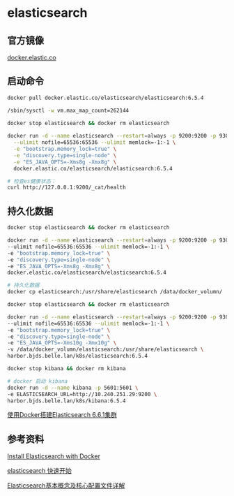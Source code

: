 # elasticsearch

## 官方镜像

[docker.elastic.co](https://www.docker.elastic.co/)

## 启动命令

```sh
docker pull docker.elastic.co/elasticsearch/elasticsearch:6.5.4

/sbin/sysctl -w vm.max_map_count=262144
  
docker stop elasticsearch && docker rm elasticsearch 

docker run -d --name elasticsearch --restart=always -p 9200:9200 -p 9300:9300 \
  --ulimit nofile=65536:65536 --ulimit memlock=-1:-1 \
  -e "bootstrap.memory_lock=true" \
  -e "discovery.type=single-node" \
  -e "ES_JAVA_OPTS=-Xms8g -Xmx8g" \
  docker.elastic.co/elasticsearch/elasticsearch:6.5.4

# 检查es健康状态：
curl http://127.0.0.1:9200/_cat/health
```

## 持久化数据

```sh
docker stop elasticsearch && docker rm elasticsearch

docker run -d --name elasticsearch --restart=always -p 9200:9200 -p 9300:9300 \
--ulimit nofile=65536:65536 --ulimit memlock=-1:-1 \
-e "bootstrap.memory_lock=true" \
-e "discovery.type=single-node" \
-e "ES_JAVA_OPTS=-Xms8g -Xmx8g" \
docker.elastic.co/elasticsearch/elasticsearch:6.5.4

# 持久化数据
docker cp elasticsearch:/usr/share/elasticsearch /data/docker_volumn/

docker stop elasticsearch && docker rm elasticsearch

docker run -d --name elasticsearch --restart=always -p 9200:9200 -p 9300:9300 \
--ulimit nofile=65536:65536 --ulimit memlock=-1:-1 \
-e "bootstrap.memory_lock=true" \
-e "discovery.type=single-node" \
-e "ES_JAVA_OPTS=-Xms10g -Xmx10g" \
-v /data/docker_volumn/elasticsearch:/usr/share/elasticsearch \
harbor.bjds.belle.lan/k8s/elasticsearch:6.5.4

docker stop kibana && docker rm kibana

# docker 启动 kibana
docker run -d --name kibana -p 5601:5601 \
-e ELASTICSEARCH_URL=http://10.240.251.29:9200 \
harbor.bjds.belle.lan/k8s/kibana:6.5.4
```

[使用Docker搭建Elasticsearch 6.6.1集群](https://blog.csdn.net/weweeeeeeee/article/details/88405252)

## 参考资料

[Install Elasticsearch with Docker](https://www.elastic.co/guide/en/elasticsearch/reference/current/docker.html)

[elasticsearch 快速开始](https://www.cnblogs.com/cjsblog/p/9439331.html)

[Elasticsearch基本概念及核心配置文件详解](https://www.cnblogs.com/xiaochina/p/6855591.html)
